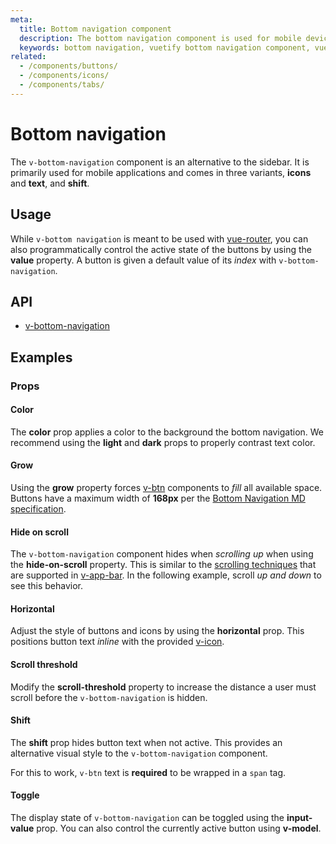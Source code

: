 ```yaml
---
meta:
  title: Bottom navigation component
  description: The bottom navigation component is used for mobile devices and acts as the primary navigation for your application.
  keywords: bottom navigation, vuetify bottom navigation component, vue bottom navigation component
related:
  - /components/buttons/
  - /components/icons/
  - /components/tabs/
---
```


# Bottom navigation

The `v-bottom-navigation` component is an alternative to the sidebar. It is primarily used for mobile applications and comes in three variants, **icons** and **text**, and **shift**.

<entry-ad />

## Usage

While `v-bottom navigation` is meant to be used with [vue-router](https://router.vuejs.org/), you can also programmatically control the active state of the buttons by using the **value** property. A button is given a default value of its _index_ with `v-bottom-navigation`.

<!-- <example file="v-bottom-navigation/usage" /> -->

## API

- [v-bottom-navigation](/api/v-bottom-navigation)

## Examples

### Props

#### Color

The **color** prop applies a color to the background the bottom navigation. We recommend using the **light** and **dark** props to properly contrast text color.

<!-- <example file="v-bottom-navigation/prop-color" /> -->

#### Grow

Using the **grow** property forces [v-btn](/components/buttons/) components to _fill_ all available space. Buttons have a maximum width of **168px** per the [Bottom Navigation MD specification](https://material.io/components/bottom-navigation#specs).

<!-- <example file="v-bottom-navigation/prop-grow" /> -->

#### Hide on scroll

The `v-bottom-navigation` component hides when *scrolling up* when using the **hide-on-scroll** property. This is similar to the [scrolling techniques](https://material.io/archive/guidelines/patterns/scrolling-techniques.html) that are supported in [v-app-bar](/components/app-bars/). In the following example, scroll *up and down* to see this behavior.

<!-- <example file="v-bottom-navigation/prop-hide-on-scroll" /> -->

#### Horizontal

Adjust the style of buttons and icons by using the **horizontal** prop. This positions button text *inline* with the provided [v-icon](/components/icons/).

<!-- <example file="v-bottom-navigation/prop-horizontal" /> -->

#### Scroll threshold

Modify the **scroll-threshold** property to increase the distance a user must scroll before the `v-bottom-navigation` is hidden.

<!-- <example file="v-bottom-navigation/prop-scroll-threshold" /> -->

#### Shift

The **shift** prop hides button text when not active. This provides an alternative visual style to the `v-bottom-navigation` component.

<alert type="info">

  For this to work, `v-btn` text is **required** to be wrapped in a `span` tag.

</alert>

<!-- <example file="v-bottom-navigation/prop-shift" /> -->

#### Toggle

The display state of `v-bottom-navigation` can be toggled using the **input-value** prop. You can also control the currently active button using **v-model**.

<!-- <example file="v-bottom-navigation/prop-toggle" /> -->

<backmatter />
